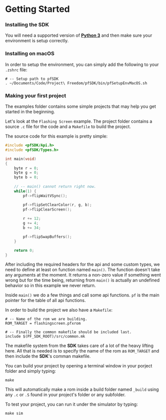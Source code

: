 # Getting Started

### Installing the SDK

You will need a supported version of [**Python 3**](https://didier.malenfant.net/blog/nerdy/2022/08/17/installing-python.html) and then make sure your environment is setup correctly.

### Installing on macOS

In order to setup the environment, you can simply add the following to your `.zshrc` file:

```
# -- Setup path to pfSDK
. ~/Documents/Code/Project\ Freedom/pfSDK/bin/pfSetupEnvMacOS.sh
```

### Making your first project

The examples folder contains some simple projects that may help you get started in the beginning.

Let's look at the `Flashing Screen` example. The project folder contains a source `.c` file for the code and a `Makefile` to build the project.

The source code for this example is pretty simple:
```c
#include <pfSDK/Api.h>
#include <pfSDK/Types.h>

int main(void)
{
    byte r = 0;
    byte g = 0;
    byte b = 0;
    
    // -- main() cannot return right now.
    while(1) {
        pf->flipWaitVSync();

        pf->flipSetClearColor(r, g, b);
        pf->flipClearScreen();
        
        r += 12;
        g += 4;
        b += 34;

        pf->flipSwapBuffers();
    }

    return 0;
}
```

After including the required headers for the api and some custom types, we need to define at least on function named `main()`. The function doesn't take any arguments at the moment. It returns a non-zero value if something went wrong but for the time being, returning from `main()` is actually an undefined behavior so in this example we never return.

Inside `main()` we do a few things and call some api functions. `pf` is the main pointer for the table of all api functions.

In order to build the project we also have a `Makefile`:
```
# -- Name of the rom we are building.
ROM_TARGET = flashingscreen.pfxrom

# -- Finally the common makefile should be included last.
include $(PF_SDK_ROOT)/src/common.mk
```

The makefile system from the **SDK** takes care of a lot of the heavy lifting here. All that is needed is to specify the name of the rom as `ROM_TARGET` and then include the **SDK**'s comman makefile.

You can build your project by opening a terminal window in your porject folder and simply typing:
```console
make
```

This will automatically make a rom inside a build folder named `_build` using any `.c` or `.S` found in your project's folder or any subfolder.

To test your project, you can run it under the simulator by typing:
 ```
 make sim
 ```

